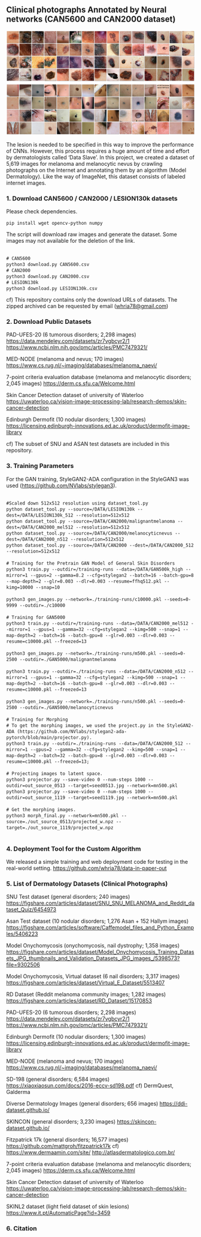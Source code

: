 ## Clinical photographs Annotated by Neural networks (CAN5600 and CAN2000 dataset) ##

![img](https://github.com/whria78/can/blob/main/thumbnails/melanoma_nevus.jpg?raw=true)

The lesion is needed to be specified in this way to improve the performance of CNNs. However, this process requires a huge amount of time and effort by dermatologists called ‘Data Slave’. In this project, we created a dataset of 5,619 images for melanoma and melanocytic nevus by crawling photographs on the Internet and annotating them by an algorithm (Model Dermatology). Like the way of ImageNet, this dataset consists of labeled internet images. 

### 1. Download CAN5600 / CAN2000 / LESION130k datasets ###

Please check dependencies.
<pre><code>pip install wget opencv-python numpy
</code></pre>

The script will download raw images and generate the dataset. Some images may not available for the deletion of the link.
<pre><code>
# CAN5600
python3 download.py CAN5600.csv
# CAN2000
python3 download.py CAN2000.csv
# LESION130k
python3 download.py LESION130k.csv
</code></pre>

cf) This repository contains only the download URLs of datasets. The zipped archived can be requested by email (whria78@gmail.com)


### 2. Download Public Datasets ###

PAD-UFES-20 (6 tumorous disorders; 2,298  images)
https://data.mendeley.com/datasets/zr7vgbcyr2/1
https://www.ncbi.nlm.nih.gov/pmc/articles/PMC7479321/

MED-NODE (melanoma and nevus; 170 images)
https://www.cs.rug.nl/~imaging/databases/melanoma_naevi/

7-point criteria evaluation database (melanoma and melanocytic disorders; 2,045 images)
https://derm.cs.sfu.ca/Welcome.html

Skin Cancer Detection dataset of university of Waterloo
https://uwaterloo.ca/vision-image-processing-lab/research-demos/skin-cancer-detection

Edinburgh Dermofit (10 nodular disorders; 1,300 images)
https://licensing.edinburgh-innovations.ed.ac.uk/product/dermofit-image-library


cf) The subset of SNU and ASAN test datasets are included in this repository.


### 3. Training Parameters ###

For the GAN training, StyleGAN2-ADA configuration in the StyleGAN3 was used (https://github.com/NVlabs/stylegan3).


<pre><code>
#Scaled down 512x512 resolution using dataset_tool.py 
python dataset_tool.py --source=/DATA/LESION130k --dest=/DATA/LESION130k_512 --resolution=512x512
python dataset_tool.py --source=/DATA/CAN2000/malignantmelanoma --dest=/DATA/CAN2000_mel512 --resolution=512x512
python dataset_tool.py --source=/DATA/CAN2000/melanocyticnevus --dest=/DATA/CAN2000_n512 --resolution=512x512
python dataset_tool.py --source=/DATA/CAN2000 --dest=/DATA/CAN2000_512 --resolution=512x512

# Training for the Pretrain GAN Model of General Skin Disorders
python3 train.py --outdir=/training-runs --data=/DATA/GAN500k_high --mirror=1 --gpus=2 --gamma=8.2 --cfg=stylegan2 --batch=16 --batch-gpu=8 --map-depth=2 --glr=0.003 --dlr=0.003 --resume=ffhq512.pkl --kimg=10000 --snap=10 

python3 gen_images.py --network=./training-runs/c10000.pkl --seeds=0-9999 --outdir=./c10000

# Training for GAN5000
python3 train.py --outdir=/training-runs --data=/DATA/CAN2000_mel512 --mirror=1 --gpus=1 --gamma=32 --cfg=stylegan2 --kimg=500 --snap=1 --map-depth=2 --batch=16 --batch-gpu=8 --glr=0.003 --dlr=0.003 --resume=c10000.pkl --freezed=13

python3 gen_images.py --network=./training-runs/m500.pkl --seeds=0-2500 --outdir=./GAN5000/malignantmelanoma

python3 train.py --outdir=./training-runs --data=/DATA/CAN2000_n512 --mirror=1 --gpus=1 --gamma=32 --cfg=stylegan2 --kimg=500 --snap=1 --map-depth=2 --batch=16 --batch-gpu=8 --glr=0.003 --dlr=0.003 --resume=c10000.pkl --freezed=13

python3 gen_images.py --network=./training-runs/n500.pkl --seeds=0-2500 --outdir=./GAN5000/melanocyticnevus

# Training for Morphing
# To get the morphing images, we used the project.py in the StyleGAN2-ADA (https://github.com/NVlabs/stylegan2-ada-pytorch/blob/main/projector.py).
python3 train.py --outdir=./training-runs --data=/DATA/CAN2000_512 --mirror=1 --gpus=2 --gamma=32 --cfg=stylegan2 --kimg=500 --snap=1 --map-depth=2 --batch=32 --batch-gpu=8 --glr=0.003 --dlr=0.003 --resume=c10000.pkl --freezed=13; 

# Projecting images to latent space.
python3 projector.py --save-video 0 --num-steps 1000 --outdir=out_source_0513 --target=seed0513.jpg --network=mn500.pkl
python3 projector.py --save-video 0 --num-steps 1000 --outdir=out_source_1119 --target=seed1119.jpg --network=mn500.pkl

# Get the morphing images.
python3 morph_final.py --network=mn500.pkl --source=./out_source_0513/projected_w.npz --target=./out_source_1119/projected_w.npz

</code></pre>

### 4. Deployment Tool for the Custom Algorithm ###

We released a simple training and web deployment code for testing in the real-world setting.
https://github.com/whria78/data-in-paper-out


### 5. List of Dermatology Datasets (Clinical Photographs) ###

SNU Test dataset (general disorders; 240 images)
https://figshare.com/articles/dataset/SNU_SNU_MELANOMA_and_Reddit_dataset_Quiz/6454973

Asan Test dataset (10 nodular disorders; 1,276 Asan + 152 Hallym images)
https://figshare.com/articles/software/Caffemodel_files_and_Python_Examples/5406223

Model Onychomycosis (onychomycosis, nail dystrophy; 1,358 images)
https://figshare.com/articles/dataset/Model_Onychomycosis_Training_Datasets_JPG_thumbnails_and_Validation_Datasets_JPG_images_/5398573?file=9302506

Model Onychomycosis, Virtual dataset (6 nail disorders; 3,317 images)
https://figshare.com/articles/dataset/Virtual_E_Dataset/5513407

RD Dataset (Reddit melanoma community images; 1,282 images)
https://figshare.com/articles/dataset/RD_Dataset/15170853

PAD-UFES-20 (6 tumorous disorders; 2,298  images)
https://data.mendeley.com/datasets/zr7vgbcyr2/1
https://www.ncbi.nlm.nih.gov/pmc/articles/PMC7479321/

Edinburgh Dermofit (10 nodular disorders; 1,300 images)
https://licensing.edinburgh-innovations.ed.ac.uk/product/dermofit-image-library

MED-NODE (melanoma and nevus; 170 images)
https://www.cs.rug.nl/~imaging/databases/melanoma_naevi/

SD-198 (general disorders; 6,584 images)
https://xiaoxiaosun.com/docs/2016-eccv-sd198.pdf
cf) DermQuest, Galderma

Diverse Dermatology Images (general disorders; 656 images)
https://ddi-dataset.github.io/

SKINCON (general disorders; 3,230 images)
https://skincon-dataset.github.io/

Fitzpatrick 17k (general disorders; 16,577 images)
https://github.com/mattgroh/fitzpatrick17k
cf) https://www.dermaamin.com/site/  http://atlasdermatologico.com.br/

7-point criteria evaluation database (melanoma and melanocytic disorders; 2,045 images)
https://derm.cs.sfu.ca/Welcome.html

Skin Cancer Detection dataset of university of Waterloo
https://uwaterloo.ca/vision-image-processing-lab/research-demos/skin-cancer-detection

SKINL2 dataset (light field dataset of skin lesions)
https://www.it.pt/AutomaticPage?id=3459


### 6. Citation ###
